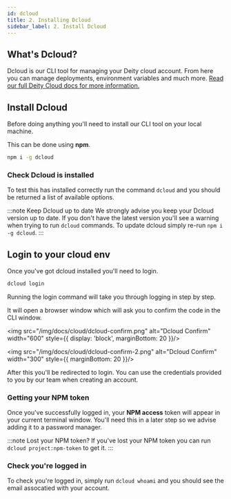 ```yaml
---
id: dcloud
title: 2. Installing Dcloud
sidebar_label: 2. Install Dcloud
---
```


## What's Dcloud?

Dcloud is our CLI tool for managing your Deity cloud account. From here you can manage deployments, environment variables and much more. [Read our full Deity Cloud docs for more information.](/platform/cloud/about)

## Install Dcloud

Before doing anything you'll need to install our CLI tool on your local machine.

This can be done using **npm**.

```bash
npm i -g dcloud
```

### Check Dcloud is installed

To test this has installed correctly run the command `dcloud` and you should be returned a list of available options.

:::note Keep Dcloud up to date
We strongly advise you keep your Dcloud version up to date. If you don't have the latest version you'll see a warning when trying to run `dcloud` commands. To update dcloud simply re-run `npm i -g dcloud`.
:::

## Login to your cloud env

Once you've got dcloud installed you'll need to login.

```bash
dcloud login
```

Running the login command will take you through logging in step by step.

It will open a browser window which will ask you to confirm the code in the CLI window.

<img src="/img/docs/cloud/dcloud-confirm.png" alt="Dcloud Confirm" width="600" style={{ display: 'block', marginBottom: 20 }}/>

<img src="/img/docs/cloud/dcloud-confirm-2.png" alt="Dcloud Confirm" width="300" style={{ marginBottom: 20 }}/>

After this you'll be redirected to login. You can use the credentials provided to you by our team when creating an account.

### Getting your NPM token

Once you've successfully logged in, your **NPM access** token will appear in your current terminal window. You'll need this in a later step so we advise adding it to a password manager.

:::note Lost your NPM token?
If you've lost your NPM token you can run `dcloud project:npm-token` to get it.
:::

### Check you're logged in

To check you're logged in, simply run `dcloud whoami` and you should see the email assocatied with your account.
